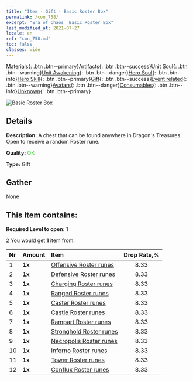 ```yaml
---
title: "Item - Gift - Basic Roster Box"
permalink: /con_758/
excerpt: "Era of Chaos  Basic Roster Box"
last_modified_at: 2021-07-27
locale: en
ref: "con_758.md"
toc: false
classes: wide
---
```

 [Materials](/Items/){: .btn .btn--primary}[Artifacts](/Items/Artifacts/){: .btn .btn--success}[Unit Soul](/Items/UnitSoul/){: .btn .btn--warning}[Unit Awakening](/Items/UnitAwakening/){: .btn .btn--danger}[Hero Soul](/Items/HeroSoul/){: .btn .btn--info}[Hero Skill](/Items/HeroSkill/){: .btn .btn--primary}[Gift](/Items/Gift/){: .btn .btn--success}[Event related](/Items/Events/){: .btn .btn--warning}[Avatars](/Items/Avatars/){: .btn .btn--danger}[Consumables](/Items/Consumables/){: .btn .btn--info}[Unknown](/Items/Unknown/){: .btn .btn--primary}

 ![Basic Roster Box](/images/t/i_tujianhezi1.png)

## Details
 **Description:** A chest that can be found anywhere in Dragon's Treasures. Open to receive a random Roster rune.

 **Quality:** <span style="color: #32CD32">OK</span>

 **Type:** Gift

## Gather

  None

## This item contains:

 **Required Level to open:** 1

 2 You would get **1** item  from:

  | Nr | Amount |     Item    | Drop Rate,% |
  |:---|:-------|:------------|:---------:|
  | 1 |  **1x** | [Offensive Roster runes](/Items/con_734/) | 8.33 | 
  | 2 |  **1x** | [Defensive Roster runes](/Items/con_739/) | 8.33 | 
  | 3 |  **1x** | [Charging Roster runes](/Items/con_741/) | 8.33 | 
  | 4 |  **1x** | [Ranged Roster runes](/Items/con_742/) | 8.33 | 
  | 5 |  **1x** | [Caster Roster runes](/Items/con_746/) | 8.33 | 
  | 6 |  **1x** | [Castle Roster runes](/Items/con_752/) | 8.33 | 
  | 7 |  **1x** | [Rampart Roster runes](/Items/con_753/) | 8.33 | 
  | 8 |  **1x** | [Stronghold Roster runes](/Items/con_754/) | 8.33 | 
  | 9 |  **1x** | [Necropolis Roster runes](/Items/con_755/) | 8.33 | 
  | 10 |  **1x** | [Inferno Roster runes](/Items/con_777/) | 8.33 | 
  | 11 |  **1x** | [Tower Roster runes](/Items/con_785/) | 8.33 | 
  | 12 |  **1x** | [Conflux Roster runes](/Items/con_791/) | 8.33 | 
